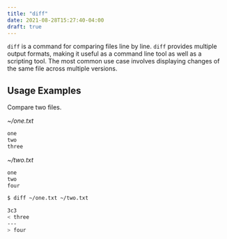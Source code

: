 ```yaml
---
title: "diff"
date: 2021-08-28T15:27:40-04:00
draft: true
---
```


`diff` is a command for comparing files line by line. `diff` provides multiple output
formats, making it useful as a command line tool as well as a scripting tool.
The most common use case involves displaying changes of the same file across
multiple versions.

## Usage Examples

Compare two files.

_~/one.txt_

```txt
one
two
three
```

_~/two.txt_

```txt
one
two
four
```

```bash
$ diff ~/one.txt ~/two.txt

3c3
< three
---
> four
```

